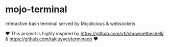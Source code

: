 # mojo-terminal
Interactive bash terminal served by Mojolicious &amp;  websockets 


:heart: This project is highly inspired by https://github.com/vti/showmetheshell/ & https://github.com/takluyver/terminado :heart:
